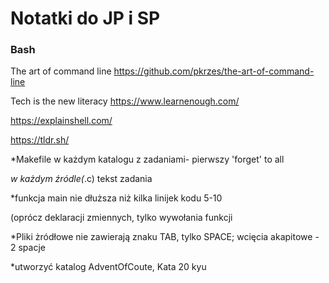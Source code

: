 # Notatki do JP i SP
### Bash


The art of command line https://github.com/pkrzes/the-art-of-command-line

Tech is the new literacy https://www.learnenough.com/


https://explainshell.com/

https://tldr.sh/

*Makefile w każdym katalogu z zadaniami- pierwszy 'forget' to all

*w każdym źródle(*.c) tekst zadania

*funkcja main nie dłuższa niż kilka linijek kodu 5-10

(oprócz deklaracji zmiennych, tylko wywołania funkcji

*Pliki żródłowe nie zawierają znaku TAB, tylko SPACE; wcięcia akapitowe - 2 spacje

*utworzyć katalog AdventOfCoute, Kata 20 kyu

